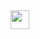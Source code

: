 
<h2><img src="https://github.com/Mo-Tech-MRK-YT/Mo-Tech-MRK-YT/blob/main/gifs/Hi.gif" width="30px"></h2>

